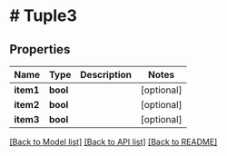 # # Tuple3

## Properties

Name | Type | Description | Notes
------------ | ------------- | ------------- | -------------
**item1** | **bool** |  | [optional]
**item2** | **bool** |  | [optional]
**item3** | **bool** |  | [optional]

[[Back to Model list]](../../README.md#models) [[Back to API list]](../../README.md#endpoints) [[Back to README]](../../README.md)
